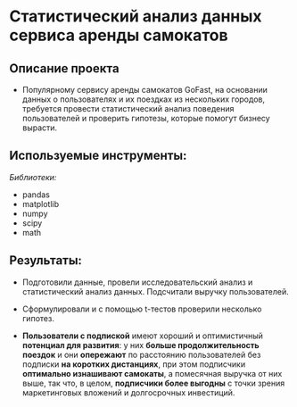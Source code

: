 # Статистический анализ данных сервиса аренды самокатов

## Описание проекта 
   
   - Популярному сервису аренды самокатов GoFast, на основании данных о пользователях и их поездках из нескольких городов, требуется провести статистический анализ поведения пользователей и проверить гипотезы, которые помогут бизнесу вырасти.

  
## Используемые инструменты:
 
*Библиотеки:*
- pandas
- matplotlib
- numpy
- scipy
- math


## Результаты: 

  - Подготовили данные, провели исследовательский анализ и статистический анализ данных. Подсчитали выручку пользователей.

  - Сформулировали и с помощью t-тестов проверили несколько гипотез. 
   
  - **Пользователи с подпиской** имеют хороший и оптимистичный **потенциал для развития**: у них **больше продолжительность поездок** и они **опережают** по расстоянию пользователей без подписки **на коротких дистанциях**, при этом подписчики **оптимально изнашивают самокаты**, а помесячная выручка от них выше, так что, в целом, **подписчики более выгодны** с точки зрения маркетинговых вложений и долгосрочных инвестиций. 
